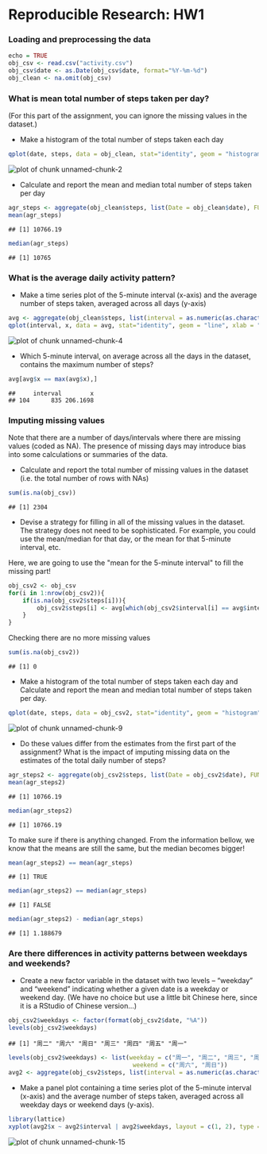 Reproducible Research: HW1
==========================================

### Loading and preprocessing the data


```r
echo = TRUE
obj_csv <- read.csv("activity.csv")
obj_csv$date <- as.Date(obj_csv$date, format="%Y-%m-%d")
obj_clean <- na.omit(obj_csv)
```

### What is mean total number of steps taken per day?
(For this part of the assignment, you can ignore the missing values in the dataset.)

* Make a histogram of the total number of steps taken each day


```r
qplot(date, steps, data = obj_clean, stat="identity", geom = "histogram", width = 0.5)
```

![plot of chunk unnamed-chunk-2](figure/unnamed-chunk-2-1.png) 
* Calculate and report the mean and median total number of steps taken per day


```r
agr_steps <- aggregate(obj_clean$steps, list(Date = obj_clean$date), FUN = "sum")$x
mean(agr_steps)
```

```
## [1] 10766.19
```

```r
median(agr_steps)
```

```
## [1] 10765
```

### What is the average daily activity pattern?

* Make a time series plot of the 5-minute interval (x-axis) and the average number of steps taken, 
  averaged across all days (y-axis)


```r
avg <- aggregate(obj_clean$steps, list(interval = as.numeric(as.character(obj_clean$interval))), FUN = "mean")
qplot(interval, x, data = avg, stat="identity", geom = "line", xlab = "average steps")
```

![plot of chunk unnamed-chunk-4](figure/unnamed-chunk-4-1.png) 
* Which 5-minute interval, on average across all the days in the dataset, contains the maximum number of steps?


```r
avg[avg$x == max(avg$x),]
```

```
##     interval        x
## 104      835 206.1698
```

### Imputing missing values
Note that there are a number of days/intervals where there are missing values (coded as NA). 
The presence of missing days may introduce bias into some calculations or summaries of the data.

* Calculate and report the total number of missing values in the dataset 
  (i.e. the total number of rows with NAs)

```r
sum(is.na(obj_csv))
```

```
## [1] 2304
```
* Devise a strategy for filling in all of the missing values in the dataset. 
  The strategy does not need to be sophisticated. 
  For example, you could use the mean/median for that day, or the mean for that 5-minute interval, etc.

Here, we are going to use the "mean for the 5-minute interval" to fill the missing part!

```r
obj_csv2 <- obj_csv
for(i in 1:nrow(obj_csv2)){
	if(is.na(obj_csv2$steps[i])){
		obj_csv2$steps[i] <- avg[which(obj_csv2$interval[i] == avg$interval), ]$x
	}
}
```
Checking there are no more missing values


```r
sum(is.na(obj_csv2))
```

```
## [1] 0
```

* Make a histogram of the total number of steps taken each day 
  and Calculate and report the mean and median total number of steps taken per day.


```r
qplot(date, steps, data = obj_csv2, stat="identity", geom = "histogram")
```

![plot of chunk unnamed-chunk-9](figure/unnamed-chunk-9-1.png) 

* Do these values differ from the estimates from the first part of the assignment? 
  What is the impact of imputing missing data on the estimates of the total daily number of steps?


```r
agr_steps2 <- aggregate(obj_csv2$steps, list(Date = obj_csv2$date), FUN = "sum")$x
mean(agr_steps2)
```

```
## [1] 10766.19
```

```r
median(agr_steps2)
```

```
## [1] 10766.19
```

To make sure if there is anything changed.
From the information bellow, we know that the means are still the same,
but the median becomes bigger!


```r
mean(agr_steps2) == mean(agr_steps)
```

```
## [1] TRUE
```

```r
median(agr_steps2) == median(agr_steps)
```

```
## [1] FALSE
```

```r
median(agr_steps2) - median(agr_steps)
```

```
## [1] 1.188679
```

### Are there differences in activity patterns between weekdays and weekends?
* Create a new factor variable in the dataset with two levels – “weekday” and “weekend” 
  indicating whether a given date is a weekday or weekend day.
  (We have no choice but use a little bit Chinese here, since it is a RStudio of Chinese version...)


```r
obj_csv2$weekdays <- factor(format(obj_csv2$date, "%A"))
levels(obj_csv2$weekdays)
```

```
## [1] "周二" "周六" "周日" "周三" "周四" "周五" "周一"
```

```r
levels(obj_csv2$weekdays) <- list(weekday = c("周一", "周二", "周三", "周四", "周五"),
                                   weekend = c("周六", "周日"))
avg2 <- aggregate(obj_csv2$steps, list(interval = as.numeric(as.character(obj_csv2$interval)), weekdays = obj_csv2$weekdays), FUN = "mean")
```
* Make a panel plot containing a time series plot of the 5-minute interval (x-axis) 
  and the average number of steps taken, averaged across all weekday days or weekend days (y-axis).


```r
library(lattice)
xyplot(avg2$x ~ avg2$interval | avg2$weekdays, layout = c(1, 2), type = "l", xlab = "Interval", ylab = "Steps")
```

![plot of chunk unnamed-chunk-15](figure/unnamed-chunk-15-1.png) 



